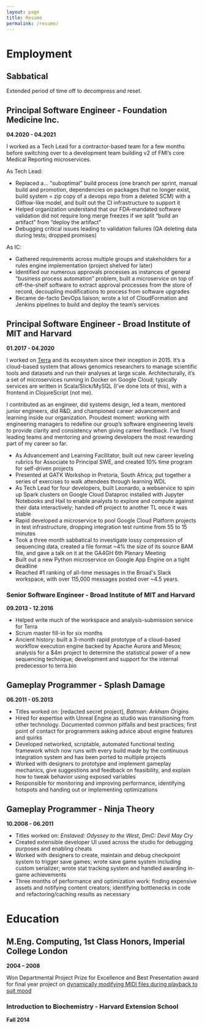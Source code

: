 ```yaml
---
layout: page
title: Resume
permalink: /resume/
---
```


# Employment

## Sabbatical

Extended period of time off to decompress and reset.

## Principal Software Engineer - Foundation Medicine Inc.
**04.2020 - 04.2021**

I worked as a Tech Lead for a contractor-based team for a few months before switching over to a development team building v2 of FMI’s core Medical Reporting microservices.

As Tech Lead:
* Replaced a... "suboptimal" build process (one branch per sprint, manual build and promotion, dependencies on packages that no longer exist, build system = zip copy of a devops repo from a deleted SCM) with a Gitflow-like model, and built out the CI infrastructure to support it
* Helped organization understand that our FDA-mandated software validation did not require long merge freezes if we split “build an artifact” from “deploy the artifact”
* Debugging critical issues leading to validation failures (QA deleting data during tests; dropped promises)

As IC:
* Gathered requirements across multiple groups and stakeholders for a rules engine implementation (project shelved for later)
* Identified our numerous approvals processes as instances of general “business process automation” problem, built a microservice on top of off-the-shelf software to extract approval processes from the store of record, decoupling modifications to process from software upgrades
* Became de-facto DevOps liaison; wrote a lot of CloudFormation and Jenkins pipelines to build and deploy the team’s services

## Principal Software Engineer - Broad Institute of MIT and Harvard
**01.2017 - 04.2020**

I worked on [Terra](https://terra.bio) and its ecosystem since their inception in 2015. It’s a cloud-based system that allows genomics researchers to manage scientific tools and datasets and run their analyses at large scale. Architecturally, it’s a set of microservices running in Docker on Google Cloud; typically services are written in Scala/Slick/MySQL (I’ve done lots of this), with a frontend in ClojureScript (not me).

I contributed as an engineer, did systems design, led a team, mentored junior engineers, did R&D, and championed career advancement and learning inside our organization. Proudest moment: working with engineering managers to redefine our group’s software engineering levels to provide clarity and consistency when giving career feedback. I’ve found leading teams and mentoring and growing developers the most rewarding part of my career so far.

* As Advancement and Learning Facilitator, built out new career leveling rubrics for Associate to Principal SWE, and created 10% time program for self-driven projects
* Presented at GATK Workshop in Pretoria, South Africa; put together a series of exercises to walk attendees through learning WDL
* As Tech Lead for four developers, built Leonardo, a webservice to spin up Spark clusters on Google Cloud Dataproc installed with Jupyter Notebooks and Hail to enable analysts to explore and compute against their data interactively; handed off project to another TL once it was stable
* Rapid developed a microservice to pool Google Cloud Platform projects in test infrastructure, dropping integration test runtime from 55 to 15 minutes
* Took a three month sabbatical to investigate lossy compression of sequencing data, created a file format ~4% the size of its source BAM file, and gave a talk on it at the GA4GH 6th Plenary Meeting
* Built out a new Python microservice on Google App Engine on a tight deadline
* Reached #1 ranking of all-time messages in the Broad's Slack workspace, with over 115,000 messages posted over ~4.5 years.

### Senior Software Engineer - Broad Institute of MIT and Harvard
**09.2013 - 12.2016**

* Helped write much of the workspace and analysis-submission service for Terra
* Scrum master fill-in for six months
* Ancient history: built a 3-month rapid prototype of a cloud-based workflow execution engine backed by Apache Aurora and Mesos; analysis for a $4m project to determine the statistical power of a new sequencing technique; development and support for the internal predecessor to terra.bio

## Gameplay Programmer - Splash Damage
**06.2011 - 05.2013**

* Titles worked on: [redacted secret project], _Batman: Arkham Origins_
* Hired for expertise with Unreal Engine as studio was transitioning from other technology. Documented common pitfalls and best practices; first point of contact for programmers asking advice about engine features and quirks
* Developed networked, scriptable, automated functional testing framework which now runs with every build made by the continuous integration system and has been ported to multiple projects
* Worked with designers to prototype and implement gameplay mechanics, give suggestions and feedback on feasibility, and explain how to tweak behavior using exposed variables
* Responsible for monitoring and improving performance, identifying hotspots and handing out or implementing optimizations

## Gameplay Programmer - Ninja Theory
**10.2008 - 06.2011**

* Titles worked on: _Enslaved: Odyssey to the West_, _DmC: Devil May Cry_
* Created extensible developer UI used across the studio for debugging purposes and enabling cheats
* Worked with designers to create, maintain and debug checkpoint system to trigger save games; wrote save game system including custom serializer; wrote stat tracking system and handled awarding in-game achievements
* Three months of performance and optimization work: finding expensive assets and notifying content creators; identifying bottlenecks in code and refactoring/caching results as necessary

# Education

## M.Eng. Computing, 1st Class Honors, Imperial College London 
**2004 – 2008**

Won Departmental Project Prize for Excellence and Best Presentation award for final year project on [dynamically modifying MIDI files during playback to suit mood](https://doczz.net/doc/444358/acronym---a-computational-re-orchestration-to-nuance-your...)

### Introduction to Biochemistry - Harvard Extension School
**Fall 2014**


